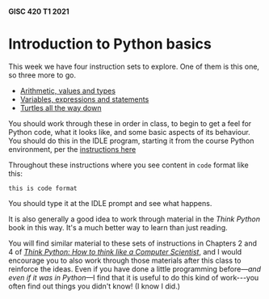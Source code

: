 #### GISC 420 T1 2021
# Introduction to Python basics
This week we have four instruction sets to explore. One of them is this one, so three more to go.

+ [Arithmetic, values and types](00-arithmetic-values-and-types.md)
+ [Variables, expressions and statements](01-variables-expressions-and-statements.md)
+ [Turtles all the way down](02-turtles.md)

You should work through these in order in class, to begin to get a feel for Python code, what it looks like, and some basic aspects of its behaviour. You should do this in the IDLE program, starting it from the course Python environment, per the [instructions here](../README.md#week-1)

Throughout these instructions where you see content in `code` format like this:
```
this is code format
```

You should type it at the IDLE prompt and see what happens.

It is also generally a good idea to work through material in the _Think Python_ book in this way. It's a much better way to learn than just reading.

You will find similar material to these sets of instructions in Chapters 2 and 4 of [*Think Python: How to think like a Computer Scientist*](https://greenteapress.com/thinkpython2/thinkpython2.pdf), and I would encourage you to also work through those materials after this class to reinforce the ideas. Even if you have done a little programming before&mdash;*and even if it was in Python*&mdash;I find that it is useful to do this kind of work---you often find out things you didn't know! (I know I did.)
